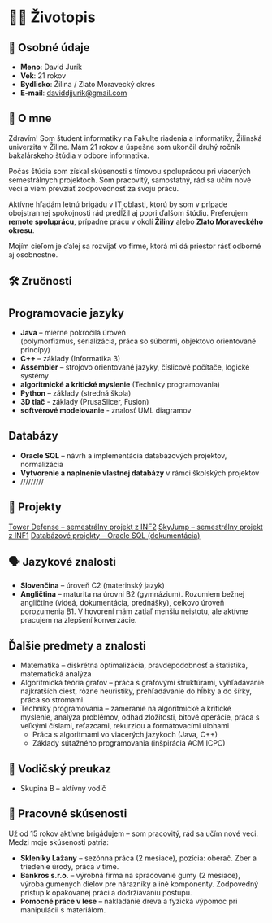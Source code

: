 # 👨‍💻 Životopis

## 📄 Osobné údaje

- **Meno**: David Jurík
- **Vek**: 21 rokov
- **Bydlisko**: Žilina / Zlato Moravecký okres
- **E-mail**: daviddjjurik@gmail.com

## 👤 O mne

Zdravím! Som študent informatiky na Fakulte riadenia a informatiky, Žilinská univerzita v Žiline. Mám 21 rokov a úspešne som ukončil druhý ročník bakalárskeho štúdia v odbore informatika.

Počas štúdia som získal skúsenosti s tímovou spoluprácou pri viacerých semestrálnych projektoch. Som pracovitý, samostatný, rád sa učím nové veci a viem prevziať zodpovednosť za svoju prácu. 

Aktívne hľadám letnú brigádu v IT oblasti, ktorú by som v prípade obojstrannej spokojnosti rád predĺžil aj popri ďalšom štúdiu. Preferujem **remote spoluprácu**, prípadne prácu v okolí **Žiliny** alebo **Zlato Moraveckého okresu**.

Mojím cieľom je ďalej sa rozvíjať vo firme, ktorá mi dá priestor rásť odborné aj osobnostne.

## 🛠️ Zručnosti

## Programovacie jazyky

- **Java** – mierne pokročilá úroveň  
  (polymorfizmus, serializácia, práca so súbormi, objektovo orientované princípy)  
- **C++** – základy (Informatika 3)  
- **Assembler** – strojovo orientované jazyky, číslicové počítače, logické systémy
- **algoritmické a kritické myslenie** (Techniky programovania)
- **Python** – základy (stredná škola)
- **3D tlač** - základy (PrusaSlicer, Fusion)
- **softvérové modelovanie** - znalosť UML diagramov

## Databázy
- **Oracle SQL** – návrh a implementácia databázových projektov, normalizácia
- **Vytvorenie a naplnenie vlastnej databázy** v rámci školských projektov
- /////////

## 🧾 Projekty 
 [Tower Defense – semestrálny projekt z INF2](semestralky/inf2_tower_defence/README.md)
 [SkyJump – semestrálny projekt z INF1](semestralky/inf1_skyjump/README.md) 
 [Databázové projekty – Oracle SQL (dokumentácia)](semestralky/databazy/README.md)  

## 🗣️ Jazykové znalosti

- **Slovenčina** – úroveň C2 (materinský jazyk)
- **Angličtina** – maturita na úrovni B2 (gymnázium). Rozumiem bežnej angličtine (videá, dokumentácia, prednášky), celkovo úroveň porozumenia B1. V hovorení mám zatiaľ menšiu neistotu, ale aktívne pracujem na zlepšení konverzácie.

## Ďalšie predmety a znalosti
- Matematika – diskrétna optimalizácia, pravdepodobnosť a štatistika, matematická analýza
- Algoritmická teória grafov – práca s grafovými štruktúrami, vyhľadávanie najkratších ciest, rôzne heuristiky, prehľadávanie do hĺbky a do šírky, práca so stromami
- Techniky programovania – zameranie na algoritmické a kritické myslenie, analýza problémov, odhad zložitosti, bitové operácie, práca s veľkými číslami, reťazcami, rekurziou a formátovacími úlohami  
  - Práca s algoritmami vo viacerých jazykoch (Java, C++)  
  - Základy súťažného programovania (inšpirácia ACM ICPC)
 
## 🚗 Vodičský preukaz

- Skupina B – aktívny vodič

## 💼 Pracovné skúsenosti

Už od 15 rokov aktívne brigádujem – som pracovitý, rád sa učím nové veci. Medzi moje skúsenosti patria:

- **Skleníky Lažany** – sezónna práca (2 mesiace), pozícia: oberač. Zber a triedenie úrody, práca v tíme.
- **Bankros s.r.o.** – výrobná firma na spracovanie gumy (2 mesiace), výroba gumených dielov pre nárazníky a iné komponenty. Zodpovedný prístup k opakovanej práci a dodržiavaniu postupu.
- **Pomocné práce v lese** – nakladanie dreva a fyzická výpomoc pri manipulácii s materiálom.
